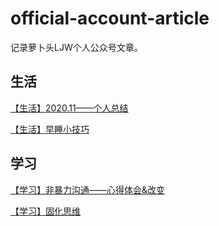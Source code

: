 # official-account-article
记录萝卜头LJW个人公众号文章。

## 生活

[【生活】2020.11——个人总结](./life/personal-summary/2020/2020.11——个人总结.md)

[【生活】早睡小技巧](./life/tips-for-going-to-bed-early/早睡小技巧.md)

## 学习

[【学习】非暴力沟通——心得体会&改变](./study/learning-summary/nonviolent-communication/learning-practice.md)

[【学习】固化思维](./study/learning-summary/solidify-thinking/固化思维.md)


